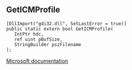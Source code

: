 ## GetICMProfile

```
[DllImport("gdi32.dll", SetLastError = true)]
public static extern bool GetICMProfile(
   IntPtr hdc,
   ref uint pBufSize,
   StringBuilder pszFilename
);
```

[Microsoft documentation](https://docs.microsoft.com/en-us/windows/win32/api/wingdi/nf-wingdi-geticmprofilea)
